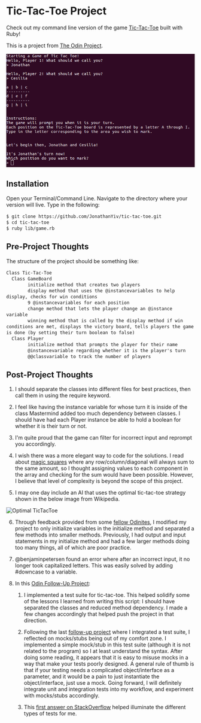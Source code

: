 # Tic-Tac-Toe Project

Check out my command line version of the game [Tic-Tac-Toe](https://en.wikipedia.org/wiki/Tic-tac-toe) built with Ruby!

This is a project from [The Odin Project](https://www.theodinproject.com/courses/ruby-programming/lessons/oop).

![Tic-Tac-Toe](tictactoe.png)

## Installation
Open your Terminal/Command Line. Navigate to the directory where your version will live. Type in the following:
```
$ git clone https://github.com/JonathanYiv/tic-tac-toe.git
$ cd tic-tac-toe
$ ruby lib/game.rb
```

## Pre-Project Thoughts

The structure of the project should be something like:
```
Class Tic-Tac-Toe
  Class GameBoard
		initialize method that creates two players
		display method that uses the @instancevariables to help display, checks for win conditions
		9 @instancevariables for each position
		change method that lets the player change an @instance variable
		winning method that is called by the display method if win conditions are met, displays the victory board, tells players the game is done (by setting their turn boolean to false)
  Class Player
		initialize method that prompts the player for their name
		@instancevariable regarding whether it is the player's turn
		@@classvariable to track the number of players
 ```

## Post-Project Thoughts
1. I should separate the classes into different files for best practices, then call them in using the require keyword.

2. I feel like having the instance variable for whose turn it is inside of the class Mastermind added too much dependency between classes. I should have had each Player instance be able to hold a boolean for whether it is their turn or not.
3. I'm quite proud that the game can filter for incorrect input and reprompt you accordingly.

4. I wish there was a more elegant way to code for the solutions. I read about [magic squares](http://mathworld.wolfram.com/MagicSquare.html) where any row/column/diagonal will always sum to the same amount, so I thought assigning values to each component in the array and checking for the sum would have been possible. However, I believe that level of complexity is beyond the scope of this project.

5. I may one day include an AI that uses the optimal tic-tac-toe strategy shown in the below image from Wikipedia.

![Optimal TicTacToe](https://upload.wikimedia.org/wikipedia/commons/thumb/d/de/Tictactoe-X.svg/220px-Tictactoe-X.svg.png)

6. Through feedback provided from some [fellow Odinites](https://gitter.im/TheOdinProject/theodinproject), I modified my project to only initialize variables in the initialize method and separated a few methods into smaller methods. Previously, I had output and input statements in my initialize method and had a few larger methods doing too many things, all of which are poor practice.

7. @benjaminpetersen found an error where after an incorrect input, it no longer took capitalized letters. This was easily solved by adding #downcase to a variable.

8. In this [Odin Follow-Up Project](https://www.theodinproject.com/courses/ruby-programming/lessons/testing-ruby):

	1. I implemented a test suite for tic-tac-toe. This helped solidify some of the lessons I learned from writing this script: I should have separated the classes and reduced method dependency. I made a few changes accordingly that helped push the project in that direction.

	2. Following the last [follow-up project](https://github.com/JonathanYiv/enumerable_methods) where I integrated a test suite, I reflected on mocks/stubs being out of my comfort zone. I implemented a simple mock/stub in this test suite (although it is not related to the program) so I at least understand the syntax. After doing some reading, it appears that it is easy to misuse mocks in a way that make your tests poorly designed. A general rule of thumb is that if your testing needs a complicated object/interface as a parameter, and it would be a pain to just instantiate the object/interface, just use a mock. Going forward, I will definitely integrate unit and integration tests into my workflow, and experiment with mocks/stubs accordingly.

	3. This [first answer on StackOverflow](https://stackoverflow.com/questions/4904096/whats-the-difference-between-unit-functional-acceptance-and-integration-test) helped illuminate the different types of tests for me.
